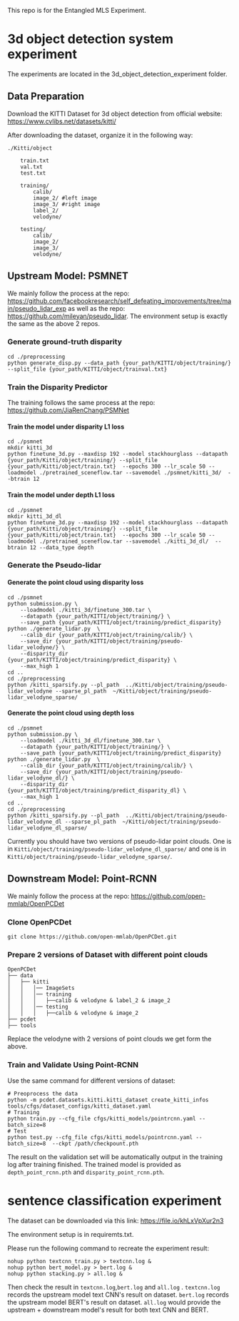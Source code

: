 This repo is for the Entangled MLS Experiment. 

# 3d object detection system experiment

The experiments are located in the 3d_object_detection_experiment folder. 

## Data Preparation

Download the KITTI Dataset for 3d object detection from official website: https://www.cvlibs.net/datasets/kitti/  

After downloading the dataset, organize it in the following way:

    ./Kitti/object
    
        train.txt
        val.txt
        test.txt 
    
        training/
            calib/
            image_2/ #left image
            image_3/ #right image
            label_2/
            velodyne/ 
    
        testing/
            calib/
            image_2/
            image_3/
            velodyne/



## Upstream Model: PSMNET

We mainly follow the process at the repo: https://github.com/facebookresearch/self_defeating_improvements/tree/main/pseudo_lidar_exp  as well as the repo: https://github.com/mileyan/pseudo_lidar. The environment setup is exactly the same as the above 2 repos. 

### Generate ground-truth disparity

```
cd ./preprocessing
python generate_disp.py --data_path {your_path/KITTI/object/training/} --split_file {your_path/KITTI/object/trainval.txt}
```

### Train the Disparity Predictor

The training follows the same process at the repo: https://github.com/JiaRenChang/PSMNet

#### Train the model under disparity L1 loss

```
cd ./psmnet
mkdir kitti_3d
python finetune_3d.py --maxdisp 192 --model stackhourglass --datapath {your_path/Kitti/object/training/} --split_file {your_path/Kitti/object/train.txt}  --epochs 300 --lr_scale 50 --loadmodel ./pretrained_sceneflow.tar --savemodel ./psmnet/kitti_3d/  --btrain 12
```

#### Train the model under depth L1 loss

```
cd ./psmnet
mkdir kitti_3d_dl
python finetune_3d.py --maxdisp 192 --model stackhourglass --datapath {your_path/Kitti/object/training/} --split_file {your_path/Kitti/object/train.txt}  --epochs 300 --lr_scale 50 --loadmodel ./pretrained_sceneflow.tar --savemodel ./kitti_3d_dl/  --btrain 12 --data_type depth
```

### Generate the Pseudo-lidar

#### Generate the point cloud using disparity loss

```
cd ./psmnet
python submission.py \
    --loadmodel ./kitti_3d/finetune_300.tar \
    --datapath {your_path/KITTI/object/training/} \
    --save_path {your_path/KITTI/object/training/predict_disparity}   
python ./generate_lidar.py  \
    --calib_dir {your_path/KITTI/object/training/calib/} \
    --save_dir {your_path/KITTI/object/training/pseudo-lidar_velodyne/} \
    --disparity_dir {your_path/KITTI/object/training/predict_disparity} \
    --max_high 1
cd ..
cd ./preprocessing
python /kitti_sparsify.py --pl_path  ../Kitti/object/training/pseudo-lidar_velodyne --sparse_pl_path  ~/Kitti/object/training/pseudo-lidar_velodyne_sparse/

```



#### Generate the point cloud using depth loss

```
cd ./psmnet
python submission.py \
    --loadmodel ./kitti_3d_dl/finetune_300.tar \
    --datapath {your_path/KITTI/object/training/} \
    --save_path {your_path/KITTI/object/training/predict_disparity}   
python ./generate_lidar.py  \
    --calib_dir {your_path/KITTI/object/training/calib/} \
    --save_dir {your_path/KITTI/object/training/pseudo-lidar_velodyne_dl/} \
    --disparity_dir {your_path/KITTI/object/training/predict_disparity_dl} \
    --max_high 1
cd ..
cd ./preprocessing
python /kitti_sparsify.py --pl_path  ../Kitti/object/training/pseudo-lidar_velodyne_dl --sparse_pl_path  ~/Kitti/object/training/pseudo-lidar_velodyne_dl_sparse/
```

Currently you should have two versions of pseudo-lidar point clouds. One is in `Kitti/object/training/pseudo-lidar_velodyne_dl_sparse/` and one is in `Kitti/object/training/pseudo-lidar_velodyne_sparse/`.

## Downstream Model: Point-RCNN

We mainly follow the process at the repo: https://github.com/open-mmlab/OpenPCDet

### Clone OpenPCDet

```
git clone https://github.com/open-mmlab/OpenPCDet.git
```

### Prepare 2 versions of Dataset with different point clouds

```
OpenPCDet
├── data
│   ├── kitti
│   │   │── ImageSets
│   │   │── training
│   │   │   ├──calib & velodyne & label_2 & image_2
│   │   │── testing
│   │   │   ├──calib & velodyne & image_2
├── pcdet
├── tools
```

Replace the velodyne with 2 versions of point clouds we get form the above.

### Train and  Validate Using Point-RCNN

Use the same command for different versions of dataset: 

```
# Preoprocess the data
python -m pcdet.datasets.kitti.kitti_dataset create_kitti_infos tools/cfgs/dataset_configs/kitti_dataset.yaml
# Training
python train.py --cfg_file cfgs/kitti_models/pointrcnn.yaml --batch_size=8 
# Test
python test.py --cfg_file cfgs/kitti_models/pointrcnn.yaml --batch_size=8  --ckpt /path/checkpount.pth
```

The result on the validation set will be automatically output in the training log after training finished. The trained model is provided as `depth_point_rcnn.pth` and `disparity_point_rcnn.pth`. 



# sentence classification experiment

The dataset can be downloaded via this link: https://file.io/khLxVpXur2n3

The environment setup is in requiremts.txt. 

Please run the following command to recreate the experiment result:

```
nohup python textcnn_train.py > textcnn.log &
nohup python bert_model.py > bert.log &
nohup python stacking.py > all.log &
```

Then check the result in `textcnn.log`,`bert.log` and `all.log` . `textcnn.log` records the upstream model text CNN's result on dataset.   `bert.log` records the upstream model BERT's result on dataset. `all.log` would provide the upstream + downstream model's result for both text CNN and BERT. 
